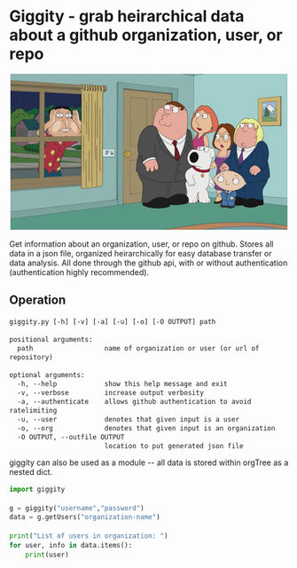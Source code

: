 #  Giggity - grab heirarchical data about a github organization, user, or repo

<p align="center">
    <img src="res/logo.gif"></img>
</p>

Get information about an organization, user, or repo on github. Stores all data in a json file, organized heirarchically for easy database transfer or data analysis. All done through the github api, with or without authentication (authentication highly recommended).


## Operation

```
giggity.py [-h] [-v] [-a] [-u] [-o] [-O OUTPUT] path

positional arguments:
  path                  name of organization or user (or url of repository)

optional arguments:
  -h, --help            show this help message and exit
  -v, --verbose         increase output verbosity
  -a, --authenticate    allows github authentication to avoid ratelimiting
  -u, --user            denotes that given input is a user
  -o, --org             denotes that given input is an organization
  -O OUTPUT, --outfile OUTPUT
                        location to put generated json file

```

giggity can also be used as a module -- all data is stored within orgTree as a nested dict.

```python
import giggity

g = giggity("username","password")
data = g.getUsers("organization-name")

print("List of users in organization: ")
for user, info in data.items():
    print(user)
```
